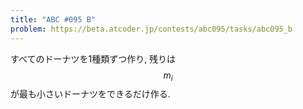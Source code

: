 ```yaml
---
title: "ABC #095 B"
problem: https://beta.atcoder.jp/contests/abc095/tasks/abc095_b
---
```

すべてのドーナツを1種類ずつ作り, 残りは $$ m_i $$ が最も小さいドーナツをできるだけ作る.

